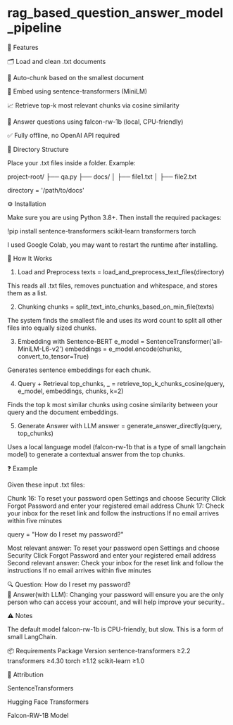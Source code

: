 # rag_based_question_answer_model_pipeline

📌 Features

🗂 Load and clean .txt documents

📏 Auto-chunk based on the smallest document

🧠 Embed using sentence-transformers (MiniLM)

📈 Retrieve top-k most relevant chunks via cosine similarity

💬 Answer questions using falcon-rw-1b (local, CPU-friendly)

✅ Fully offline, no OpenAI API required


📁 Directory Structure

Place your .txt files inside a folder. Example:

project-root/
├── qa.py
├── docs/
│   ├── file1.txt
│   ├── file2.txt

directory = '/path/to/docs'

⚙️ Installation

Make sure you are using Python 3.8+. Then install the required packages:

!pip install sentence-transformers scikit-learn transformers torch


I used Google Colab, you may want to restart the runtime after installing.


🚀 How It Works

1. Load and Preprocess
texts = load_and_preprocess_text_files(directory)

This reads all .txt files, removes punctuation and whitespace, and stores them as a list.

2. Chunking
chunks = split_text_into_chunks_based_on_min_file(texts)

The system finds the smallest file and uses its word count to split all other files into equally sized chunks.

3. Embedding with Sentence-BERT
e_model = SentenceTransformer('all-MiniLM-L6-v2')
embeddings = e_model.encode(chunks, convert_to_tensor=True)

Generates sentence embeddings for each chunk.

4. Query + Retrieval
top_chunks, _ = retrieve_top_k_chunks_cosine(query, e_model, embeddings, chunks, k=2)

Finds the top k most similar chunks using cosine similarity between your query and the document embeddings.


5. Generate Answer with LLM
answer = generate_answer_directly(query, top_chunks)

Uses a local language model (falcon-rw-1b that is a type of small langchain model) to generate a contextual answer from the top chunks.


❓ Example

Given these input .txt files:

Chunk 16: To reset your password open Settings and choose Security Click Forgot Password and enter your registered email address
Chunk 17: Check your inbox for the reset link and follow the instructions If no email arrives within five minutes


query = "How do I reset my password?"

Most relevant answer: To reset your password open Settings and choose Security Click Forgot Password and enter your registered email address  
Second relevant answer: Check your inbox for the reset link and follow the instructions If no email arrives within five minutes  

🔍 Question: How do I reset my password?  
🧠 Answer(with LLM): Changing your password will ensure you are the only person who can access your account, and will help improve your security..

⚠️ Notes

The default model falcon-rw-1b is CPU-friendly, but slow. This is a form of small LangChain.


📦 Requirements
Package	                    Version
sentence-transformers	      ≥2.2
transformers	              ≥4.30
torch	                      ≥1.12
scikit-learn	              ≥1.0



🧠 Attribution

SentenceTransformers

Hugging Face Transformers

Falcon-RW-1B Model
